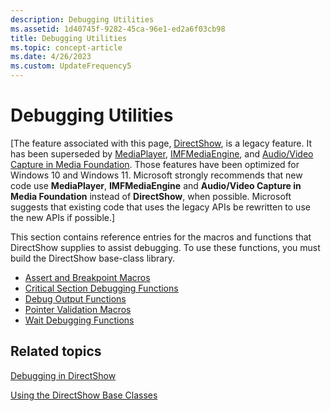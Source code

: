 ```yaml
---
description: Debugging Utilities
ms.assetid: 1d40745f-9282-45ca-96e1-ed2a6f03cb98
title: Debugging Utilities
ms.topic: concept-article
ms.date: 4/26/2023
ms.custom: UpdateFrequency5
---
```


# Debugging Utilities

\[The feature associated with this page, [DirectShow](/windows/win32/directshow/directshow), is a legacy feature. It has been superseded by [MediaPlayer](/uwp/api/Windows.Media.Playback.MediaPlayer), [IMFMediaEngine](/windows/win32/api/mfmediaengine/nn-mfmediaengine-imfmediaengine), and [Audio/Video Capture in Media Foundation](/windows/win32/medfound/audio-video-capture-in-media-foundation). Those features have been optimized for Windows 10 and Windows 11. Microsoft strongly recommends that new code use **MediaPlayer**, **IMFMediaEngine** and **Audio/Video Capture in Media Foundation** instead of **DirectShow**, when possible. Microsoft suggests that existing code that uses the legacy APIs be rewritten to use the new APIs if possible.\]

This section contains reference entries for the macros and functions that DirectShow supplies to assist debugging. To use these functions, you must build the DirectShow base-class library.

-   [Assert and Breakpoint Macros](assert-and-breakpoint-macros.md)
-   [Critical Section Debugging Functions](critical-section-debugging-functions.md)
-   [Debug Output Functions](debug-output-functions.md)
-   [Pointer Validation Macros](pointer-validation-macros.md)
-   [Wait Debugging Functions](wait-debugging-functions.md)

## Related topics

<dl> <dt>

[Debugging in DirectShow](debugging-in-directshow.md)
</dt> <dt>

[Using the DirectShow Base Classes](using-the-directshow-base-classes.md)
</dt> </dl>

 

 



